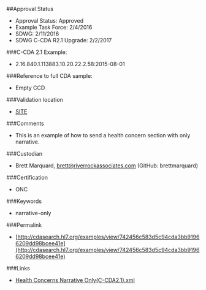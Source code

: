 ##Approval Status 

* Approval Status: Approved
* Example Task Force: 2/4/2016
* SDWG: 2/11/2016
* SDWG C-CDA R2.1 Upgrade: 2/2/2017

###C-CDA 2.1 Example: 
* 2.16.840.1.113883.10.20.22.2.58:2015-08-01

###Reference to full CDA sample:
* Empty CCD

###Validation location

* [SITE](https://sitenv.org/c-cda-validator)

###Comments

* This is an example of how to send a health concern section with only narrative.

###Custodian

* Brett Marquard, brett@riverrockassociates.com (GitHub: brettmarquard)

###Certification
* ONC

###Keywords

* narrative-only


###Permalink 

* [http://cdasearch.hl7.org/examples/view/742456c583d5c94cda3bb91966209dd98bcee41e](http://cdasearch.hl7.org/examples/view/742456c583d5c94cda3bb91966209dd98bcee41e)

###Links 

* [Health Concerns Narrative Only(C-CDA2.1).xml](https://github.com/HL7/C-CDA-Examples/tree/master/Health%20Concerns/Health%20Concerns%20Narrative%20Only/Health%20Concerns%20Narrative%20Only%28C-CDA2.1%29.xml)

